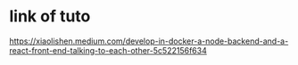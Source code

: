 # link of tuto
https://xiaolishen.medium.com/develop-in-docker-a-node-backend-and-a-react-front-end-talking-to-each-other-5c522156f634
